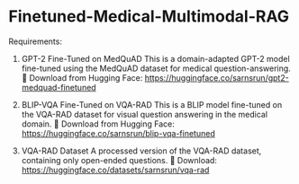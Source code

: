 # Finetuned-Medical-Multimodal-RAG

Requirements:
1. GPT-2 Fine-Tuned on MedQuAD
This is a domain-adapted GPT-2 model fine-tuned using the MedQuAD dataset for medical question-answering.
🔗 Download from Hugging Face: https://huggingface.co/sarnsrun/gpt2-medquad-finetuned

2. BLIP-VQA Fine-Tuned on VQA-RAD
This is a BLIP model fine-tuned on the VQA-RAD dataset for visual question answering in the medical domain.
🔗 Download from Hugging Face: https://huggingface.co/sarnsrun/blip-vqa-finetuned

4. VQA-RAD Dataset
A processed version of the VQA-RAD dataset, containing only open-ended questions.
🔗 Download: https://huggingface.co/datasets/sarnsrun/vqa-rad
